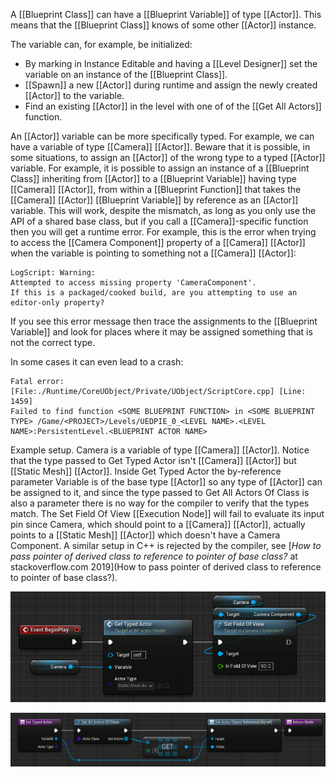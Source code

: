 A [[Blueprint Class]] can have a [[Blueprint Variable]] of type [[Actor]].
This means that the [[Blueprint Class]] knows of some other [[Actor]] instance.

The variable can, for example, be initialized:
- By marking in Instance Editable and having a [[Level Designer]] set the variable on an instance of the [[Blueprint Class]].
- [[Spawn]] a new [[Actor]] during runtime and assign the newly created [[Actor]] to the variable.
- Find an existing [[Actor]] in the level with one of of the [[Get All Actors]] function.

An [[Actor]] variable can be more specifically typed.
For example, we can have a variable of type [[Camera]] [[Actor]].
Beware that it is possible, in some situations, to assign an [[Actor]] of the wrong type to a typed [[Actor]] variable.
For example, it is possible to assign an instance of a [[Blueprint Class]] inheriting from [[Actor]] to a [[Blueprint Variable]] having type [[Camera]] [[Actor]],
from within a [[Blueprint Function]] that takes the [[Camera]] [[Actor]] [[Blueprint Variable]] by reference as an [[Actor]] variable.
This will work, despite the mismatch, as long as you only use the API of a shared base class,
but if you call a [[Camera]]-specific function then you will get a runtime error.
For example, this is the error when trying to access the [[Camera Component]] property of a [[Camera]] [[Actor]] when the variable is pointing to something not a [[Camera]] [[Actor]]:
```
LogScript: Warning:
Attempted to access missing property 'CameraComponent'.
If this is a packaged/cooked build, are you attempting to use an editor-only property?
```

If you see this error message then trace the assignments to the [[Blueprint Variable]] and look for places where it may be assigned something that is not the correct type.

In some cases it can even lead to a crash:
```
Fatal error: [File:./Runtime/CoreUObject/Private/UObject/ScriptCore.cpp] [Line: 1459]    
Failed to find function <SOME BLUEPRINT FUNCTION> in <SOME BLUEPRINT TYPE> /Game/<PROJECT>/Levels/UEDPIE_0_<LEVEL NAME>.<LEVEL NAME>:PersistentLevel.<BLUEPRINT ACTOR NAME>
```

Example setup.
Camera is a variable of type [[Camera]] [[Actor]].
Notice that the type passed to Get Typed Actor isn't [[Camera]] [[Actor]] but [[Static Mesh]] [[Actor]].
Inside Get Typed Actor the by-reference parameter Variable is of the base type [[Actor]] so any type of [[Actor]] can be assigned to it,
and since the type passed to Get All Actors Of Class is also a parameter there is no way for the compiler to verify that the types match.
The Set Field Of View [[Execution Node]] will fail to evaluate its input pin since Camera, which should point to a [[Camera]] [[Actor]], actually points to a [[Static Mesh]] [[Actor]] which doesn't have a Camera Component.
A similar setup in C++ is rejected by the compiler, see [_How to pass pointer of derived class to reference to pointer of base class?_ at stackoverflow.com 2019](How to pass pointer of derived class to reference to pointer of base class?).

![Event Graph](./Images/ActorBlueprintVariable/wrong_actor_type__event_graph.jpg)

![Get Actor](./Images/ActorBlueprintVariable/wrong_actor_type__get_actor.jpg)
